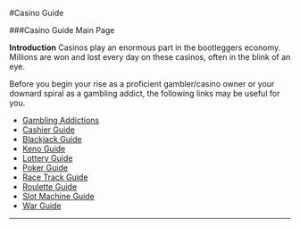 #Casino Guide

###Casino Guide Main Page

**Introduction**
Casinos play an enormous part in the bootleggers economy. Millions are won and lost every day on these casinos, often in the blink of an eye.

Before you begin your rise as a proficient gambler/casino owner or your downard 
spiral as a gambling addict, the following links may be useful for you.

* [Gambling Addictions](addiction-guide.md)
* [Cashier Guide](cashier-guide.md)
* [Blackjack Guide](blackjack-guide.md)
* [Keno Guide](keno-guide.md)
* [Lottery Guide](lottery-guide.md)
* [Poker Guide](poker-guide.md)
* [Race Track Guide](racetrack-guide.md)
* [Roulette Guide](roulette-guide.md)
* [Slot Machine Guide](slot-guide.md)
* [War Guide](war-guide.md)

---

